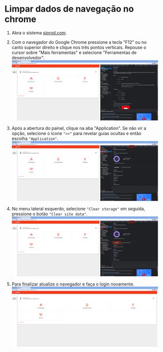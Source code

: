 # Limpar dados de navegação no chrome

1. Abra o sistema [siprod.com](https://eletromecanica-sossego.web.app).

2. Com o navegador do Google Chrome pressione a tecla "F12" ou no canto superior direito e clique nos três pontos verticais. Repouse o cursor sobre "Mais ferramentas" e selecione "Ferramentas de desenvolvedor".
![Image](./images/cache_corrompido_1.png)

3. Após a abertura do painel, clique na aba "Application". Se não vir a opção, selecione o ícone `">>"` para revelar guias ocultas e então escolha `"Application"`.
![Image](./images/cache_corrompido_2.png)

4. No menu lateral esquerdo, selecione `"Clear storage"` em seguida, pressione o botão `"Clear site data"`.
![Image](./images/cache_corrompido_3.png)

5. Para finalizar atualize o navegador e faça o login novamente.
![Image](./images/cache_corrompido_4.png)
